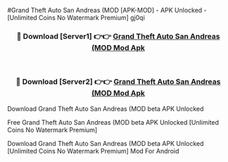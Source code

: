 #Grand Theft Auto San Andreas (MOD [APK-MOD] - APK Unlocked - [Unlimited Coins No Watermark Premium] gj0qi



<div align="center">

<h3>🔴 Download [Server1] 👉👉 <a href="https://momento.my/?title=Grand_Theft_Auto_San_Andreas_(MOD">Grand Theft Auto San Andreas (MOD Mod Apk</a></h3><br>

<h3>🔴 Download [Server2] 👉👉 <a href="https://momento.my/?title=Grand_Theft_Auto_San_Andreas_(MOD">Grand Theft Auto San Andreas (MOD Mod Apk</a></h3>
</div>



Download Grand Theft Auto San Andreas (MOD beta APK Unlocked

Free Grand Theft Auto San Andreas (MOD beta APK Unlocked [Unlimited Coins No Watermark Premium]

Download Grand Theft Auto San Andreas (MOD beta APK Unlocked [Unlimited Coins No Watermark Premium] Mod For Android
